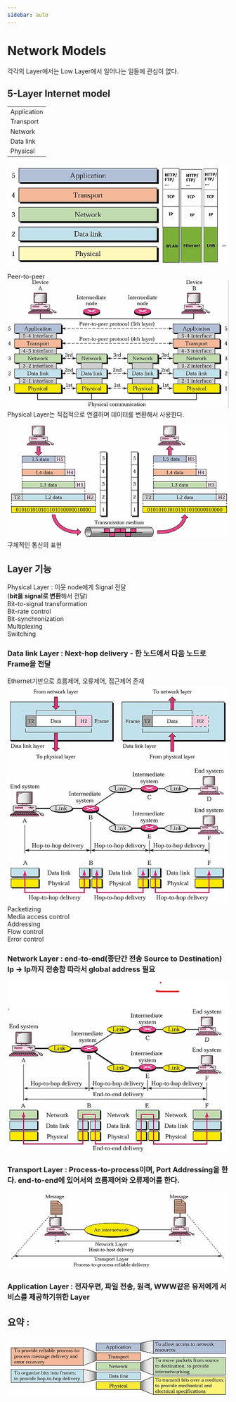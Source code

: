 ```yaml
---
sidebar: auto
---
```

# Network Models  

각각의 Layer에서는 Low Layer에서 일어나는 일들에 관심이 없다.  

## 5-Layer Internet model  

|          |
|-----------|
| Application |
| Transport |
| Network |
| Data link |
| Physical |  
![5-layer](./images/Data_Communication/5-layer.JPG)  

Peer-to-peer  
![p2p](./images/Data_Communication/p2p.JPG)  
Physical Layer는 직접적으로 연결하며 데이터를 변환해서 사용한다.  

![internet_model](./images/Data_Communication/internet_model.JPG)  
구체적인 통신의 표현  

## Layer 기능  

Physical Layer : 이웃  node에게 Signal 전달  
(**bit을 signal로 변환**해서 전달)  
Bit-to-signal transformation  
Bit-rate control  
Bit-synchronization  
Multiplexing  
Switching  

### Data link Layer : **Next-hop delivery** - **한 노드에서 다음 노드로 Frame을 전달**  
Ethernet기반으로 흐름제어, 오류제어, 접근제어 존재  
![Data-link](./images/Data_Communication/Data-link.JPG)  
![note-to-node](./images/Data_Communication/note-to-node.JPG)  
Packetizing  
Media access control  
Addressing  
Flow control  
Error control  


### Network Layer : **end-to-end**(종단간 전송 Source to Destination) Ip -> Ip까지 전송함 따라서 global address 필요  
![end-to-end](./images/Data_Communication/end-to-end.JPG)  

### Transport Layer : **Process-to-process**이며, Port Addressing을 한다.  end-to-end에 있어서의 흐름제어와 오류제어를 한다.  
![Reliable_process-to-process](./images/Data_Communication/Reliable_process-to-process.JPG)  

### Application Layer : 전자우편, 파일 전송, 원격, WWW같은 유저에게 서비스를 제공하기위한 Layer  

## 요약 :  
![summary_5Layer](./images/Data_Communication/summary_5Layer.JPG)  
